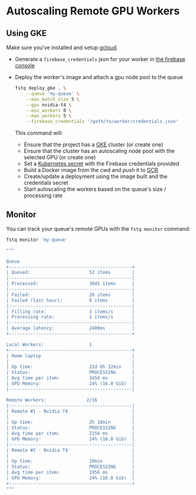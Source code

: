 # Autoscaling Remote GPU Workers

## Using GKE

Make sure you've installed and setup [gcloud](#).

- Generate a `firebase_credentials` json for your worker in
  [the firebase console](#)
- Deploy the worker's image and attach a gpu node pool to the queue

  ```sh
  fstq deploy_gke . \
      --queue 'my-queue' \
      --max_batch_size 5 \
      --gpu nvidia-t4 \
      --min_workers 0 \
      --max_workers 5 \
      --firebase_credentials '/path/to/worker/credentials.json'
  ```

  This command will:

  - Ensure that the project has a [GKE](#) cluster (or create one)
  - Ensure that the cluster has an autoscaling node pool with the selected GPU (or create one)
  - Set a [Kubernetes secret](#) with the Firebase credentials provided
  - Build a Docker image from the cwd and push it to [GCR](#)
  - Create/update a deployment using the image built and the credentials secret
  - Start autoscaling the workers based on the queue's size / processing rate

<!-- - `autoscaling economical` is a generic autoscaling strategy that will instruct
  the cluster to scale conservatively in order to minimize costs.
  For more information: [Remote GPUs autoscaling](#) -->

## Monitor

You can track your queue's remote GPUs with the `fstq monitor` command:

```sh
fstq monitor 'my-queue'

"""

Queue
+----------------------------------------------+
| Queued:                      52 items        |
|----------------------------------------------|
| Processed:                   3045 items      |
|----------------------------------------------|
| Failed:                      20 items        |
| Failed (last hour):          0 items         |
|----------------------------------------------|
| Filling rate:                3 items/s       |
| Processing rate:             2 items/s       |
|----------------------------------------------|
| Average latency:             2400ms          |
+----------------------------------------------+

Local Workers:                 1
+----------------------------------------------+
| Home laptop                                  |
|                                              |
| Up time:                     22d 6h 32min    |
| Status:                      PROCESSING      |
| Avg time per item:           3456 ms         |
| GPU Memory:                  24% (16.0 Gib)  |
|----------------------------------------------|

Remote Workers:               2/16
|----------------------------------------------|
| Remote #1 - Nvidia T4                        |
|                                              |
| Up time:                     2h 18min        |
| Status:                      PROCESSING      |
| Avg time per item:           2156 ms         |
| GPU Memory:                  24% (16.0 Gib)  |
|----------------------------------------------|
| Remote #2 - Nvidia T4                        |
|                                              |
| Up time:                     18min           |
| Status:                      PROCESSING      |
| Avg time per item:           1956 ms         |
| GPU Memory:                  24% (16.0 Gib)  |
+----------------------------------------------+
"""
```
